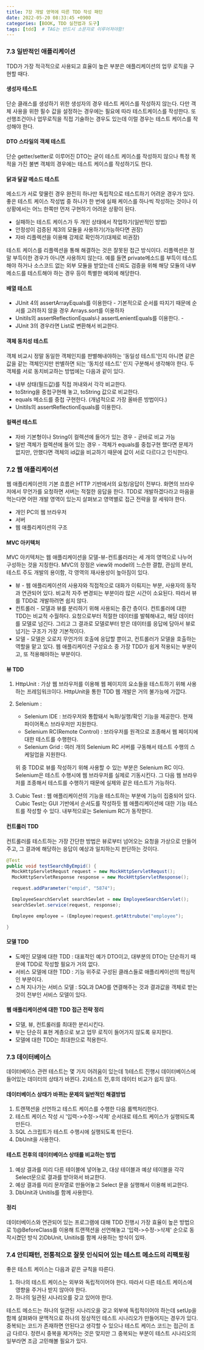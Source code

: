 ```yaml
---
title: 7장 개발 영역에 따른 TDD 작성 패턴
date: 2022-05-20 08:33:45 +0900
categories: [BOOK, TDD 실천법과 도구]
tags: [tdd]  # TAG는 반드시 소문자로 이루어져야함!
---
```


### 7.3 일반적인 애플리케이션
TDD가 가장 적극적으로 사용되고 효율이 높은 부분은 애플리케이션의 업무 로직을 구현할 때다.

#### 생성자 테스트
단순 클래스를 생성하기 위한 생성자의 경우 테스트 케이스를 작성하지 않는다. 다만 객체 사용을 위한 필수 값을 설정하는 경우에는 필요에 따라 테스트케이스를 작성한다.
또 선행조건이나 업무로직을 직접 기술하는 경우도 있는데 이럴 경우는 테스트 케이스를 작성해야 한다.

#### DTO 스타일의 객체 테스트
단순 getter/setter로 이루어진 DTO는 굳이 테스트 케이스를 작성하지 않으나 특정 목적을 가진 불변 객체의 경우에는 테스트 케이스를 작성하기도 한다.

#### 닭과 달걀 메소드 테스트
메소드가 서로 맞물린 경우 완전히 하나만 독립적으로 테스트하기 어려운 경우가 있다. 좋은 테스트 케이스 작성법 중 하나가 한 번에 실패 케이스를 하나씩 작성하는 것이나
이 상황에서는 어느 한쪽만 먼저 구현하기 어려운 상황이 된다.
* 실패하는 테스트 케이스가 두 개인 상태에서 작업하기(일반적인 방법)
* 안정성이 검증된 제3의 모듈을 사용하기(가능하다면 권장)
* 자바 리플렉션을 이용해 강제로 확인하기(대체로 비권장)

테스트 케이스를 리플렉션을 통해 해결하는 것은 잘못된 접근 방식이다. 리플렉션은 정말 부득이한 경우가 아니면 사용하지 않는다.
예를 들면 private메소드를 부득이 테스트해야 하거나 소스코드 없는 외부 모듈을 받았는데 신뢰도 검증을 위해 해당 모듈의 내부 메소드를 테스트해야 하는 경우 등이 특별한 예외에 해당한다.

#### 배열 테스트
* JUnit 4의 assertArrayEquals를 이용한다 - 기본적으로 순서를 따지기 때문에 순서를 고려하지 않을 경우 Arrays.sort를 이용하자
* Unitils의 assertReflectionEquals나 assertLenientEquals를 이용한다. -
* JUnit 3의 경우라면 List로 변환해서 비교한다.

#### 객체 동치성 테스트
객체 비교시 정말 동일한 객체인지를 판별해내야하는 '동일성 테스트'인지 아니면 같은 값을 같는 객체인지만 판별하면 되는 '동치성 테스트' 인지 구분해서 생각해야 한다.
두 객체를 서로 동치비교하는 방법에는 다음과 같이 있다.
* 내부 상태(필드값)를 직접 꺼내와서 각각 비교한다.
* toString을 중첩구현해 놓고, toString 값으로 비교한다.
* equals 메소드를 중첩 구현한다. (개념적으로 가장 올바른 방법이다.)
* Unitils의 assertReflectionEquals를 이용한다.

#### 컬렉션 테스트
* 자바 기본형이나 String이 컬렉션에 들어가 있는 경우 - 곧바로 비교 가능
* 일반 객체가 컬렉션에 들어 있는 경우 - 객체가 equals를 중첩구현 했다면 문제가 없지만, 안했다면 객체의 id값을 비교하기 때문에 값이 서로 다르다고 인식한다.

### 7.2 웹 애플리케이션
웹 애플리케이션의 기본 흐름은 HTTP 기반에서의 요청/응답이 전부다. 화면의 브라우저에서 무언가를 요청하면 서버는 적절한 응답을 한다.
TDD로 개발하겠다라고 마음을 먹는다면 어떤 개발 영역이 있는지 살펴보고 영역별로 접근 전략을 잘 세워야 한다.

* 개인 PC의 웹 브라우저
* 서버
* 웹 애플리케이션의 구조

#### MVC 아키텍처
MVC 아키텍처는 웹 애플리케이션을 모델-뷰-컨트롤러라는 세 개의 영역으로 나누어 구성하는 것을 지칭한다.
MVC의 장점은 view와 model의 느슨한 결합, 관심의 분리, 테스트 주도 개발의 용이함, 각 영역의 재사용성이 높아짐이 있다.

* 뷰 - 웹 애플리케이션의 사용자와 직접적으로 대화가 이뤄지는 부분, 사용자의 동작과 연관되어 있다. 비교적 자주 변경되는 부분이라 많은 시간이 소요된다. 따라서  뷰를 TDD로 개발하려면 쉽지 않다.
* 컨트롤러 - 모델과 뷰를 분리하기 위해 사용되는 중간 층이다. 컨트롤러에 대한 TDD는 비교적 수월하다. 요청으로부터 적절한 데이터를 발췌해내고, 해당 데이터를 모델로 넘긴다. 그리고 그 결과로 모델로부터 받은 데이터를 응답에 담아서 뷰로 넘기는 구조가 가장 기본적이다.
* 모델 - 모델은 오로지 무언가의 호출에 응답할 뿐이고, 컨트롤러가 모델을 호출하는 역할을 맡고 있다. 웹 애플리케이션 구성요소 중 가장 TDD가 쉽게 적용되는 부분이고, 또 적용해야하는 부분이다.

#### 뷰 TDD
1. HttpUnit : 가상 웹 브라우저를 이용해 웹 페이지의 요소들을 테스트하기 위해 사용하는 프레임워크이다. HttpUnit을 통한 TDD 웹 개발은 거의 불가능에 가깝다.
2. Selenium :
   - Selenium IDE : 브라우저와 통합돼서 녹화/실행/확인 기능을 제공한다. 현재 파이어폭스 브라우저만 지원한다.
   - Selenium RC(Remote Control) : 브라우저를 원격으로 조종해서 웹 페이지에 대한 테스트를 수행한다.
   - Selenium Grid : 여러 개의 Selenium RC 서버를 구동해서 테스트 수행의 스케일업을 지원한다.

   위 중 TDD로 뷰를 작성하기 위해 사용할 수 있는 부분은 Selenium RC 이다. Selenium은 테스트 수행시에 웹 브라우저를 실제로 기동시킨다. 그 다음 웹 브라우저를 조종해서 테스트를 수행하기 때문에 실제와 같은 테스트가 가능하다.
3. Cubic Test : 웹 애플리케이션의 기능을 테스트하는 부분에 기능이 집중되어 있다. Cubic Test는 GUI 기반에서 순서도를 작성하듯 웹 애플리케이션에 대한 기능 테스트를 작성할 수 있다. 내부적으로는 Selenium RC가 동작한다.

#### 컨트롤러 TDD
컨트롤러를 테스트하는 가장 간단한 방법은 뷰로부터 넘어오는 요청을 가상으로 만들어주고, 그 결과에 해당하는 응답이 예상과 일치하는지 판단하는 것이다.

```java
@Test
public void testSearchByEmpid() {
  MockHttpServletRequst request = new MockHttpServletRequst();
  MockHttpServletResponse response = new MockHttpServletResponse();

  request.addParameter("empid", "5874");

  EmployeeSearchServlet searchSevlet = new EmployeeSearchServlet();
  searchSevlet.service(request, response);

  Employee employee = (Employee)request.getAttrubute("employee");

}
```

#### 모델 TDD
* 도메인 모델에 대한 TDD : 대표적인 예가 DTO이고, 대부분의 DTO는 단순하기 때문에 TDD로 작성할 필요가 거의 없다.
* 서비스 모델에 대한 TDD : 기능 위주로 구성된 클래스들로 애플리케이션의 핵심적인 부분이다.
* 스쳐 지나가는 서비스 모델 : SQL과 DAO를 연결해주는 것과 결과값을 객체로 받는것이 전부인 서비스 모델이 있다.

#### 웹 애플리케이션에 대한 TDD 접근 전략 정리
* 모델, 뷰, 컨트롤러를 최대한 분리시킨다.
* 부는 단순히 표현 계층으로 보고 업무 로직이 들어가지 않도록 유지한다.
* 모델에 대한 TDD는 최대한으로 적용한다.

### 7.3 데이터베이스
데이터베이스 관련 테스트는 몇 가지 어려움이 있는데 1)테스트 진행시 데이터베이스에 들어있는 데이터의 상태가 바뀐다. 2)테스트 전,후의 데이터 비교가 쉽지 않다.

#### 데이터베이스 상태가 바뀌는 문제의 일반적인 해결방법
1. 트랜잭션을 선언하고 테스트 케이스를 수행한 다음 롤백처리한다.
2. 테스트 케이스 작성 시 '입력->수정->삭제' 순서대로 테스트 케이스가 실행되도록 만든다.
3. SQL 스크립트가 테스트 수행시에 실행되도록 만든다.
4. DbUnit을 사용한다.

#### 테스트 전후의 데이터베이스 상태를 비교하는 방법
1. 예상 결과를 미리 다른 테이블에 넣어놓고, 대상 테이블과 예상 테이블을 각각 Select문으로 결과를 받아와서 바교한다.
2. 예상 결과를 미리 문자열로 만들어놓고 Select 문을 실행해서 이용해 비교한다.
3. DbUnit과 Unitils를 함께 사용한다.

#### 정리
데이터베이스와 연관되어 있는 프로그램에 대해 TDD 진행시 가장 효율이 높은 방법으로 1)@BeforeClass를 이용해 트랜잭션을 선언해놓고 '입력->수정->삭제' 순으로 동작시켰던 방식 2)DbUnit, Unitils를 함께 사용하는 방식이 있따.

### 7.4 안티패턴, 전통적으로 잘못 인식되어 있는 테스트 메소드의 리팩토링
좋은 테스트 케이스는 다음과 같은 규칙을 따른다.
1. 하나의 테스트 케이스는 외부와 독립적이어야 한다. 따라서 다른 테스트 케이스에 영향을 주거나 받지 않아야 한다.
2. 하나의 일관된 시나리오를 갖고 있어야 한다.

테스트 메소드는 하나의 일관된 시나리오을 갖고 외부에 독립적이어야 하는데 setUp을 함께 살펴봐야 문맥적으로 하나의 정상적인 테스트 시나리오가 만들어지는 경우가 있다. 중복되는 코드가 존재하면 안된다고 생각할 수 있으나
테스트 케이스 코드는 접근이 조금 다르다. 정련시 중복을 제거하는 것은 맞지만 그 중복되는 부분이 테스트 시나리오의 일부라면 조금 고민해볼 필요가 있다.
